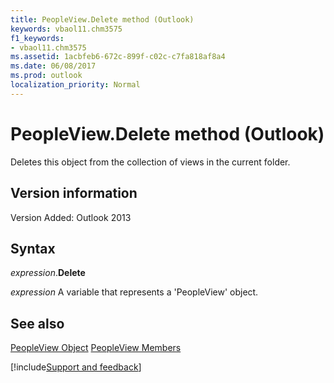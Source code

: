```yaml
---
title: PeopleView.Delete method (Outlook)
keywords: vbaol11.chm3575
f1_keywords:
- vbaol11.chm3575
ms.assetid: 1acbfeb6-672c-899f-c02c-c7fa818af8a4
ms.date: 06/08/2017
ms.prod: outlook
localization_priority: Normal
---
```



# PeopleView.Delete method (Outlook)
Deletes this object from the collection of views in the current folder.

## Version information

Version Added: Outlook 2013 


## Syntax

_expression_.**Delete**

_expression_ A variable that represents a 'PeopleView' object.


## See also


[PeopleView Object](Outlook.peopleview.md)
[PeopleView Members](overview/Outlook.md)

[!include[Support and feedback](~/includes/feedback-boilerplate.md)]